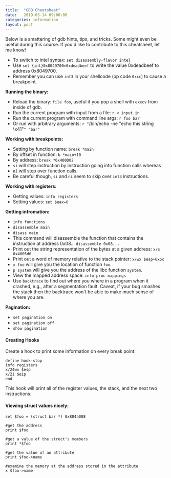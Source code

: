 ```yaml
---
title:  "GDB Cheatsheet"
date:   2019-03-14 09:00:00
categories: information 
layout: post
---
```


Below is a smattering of gdb hints, tips, and tricks. Some might even be useful
during this course.  If you'd like to contribute to this cheatsheet, let me know!

 - To switch to intel syntax: `set disassembly-flavor intel`
 - Use `set {int}0x8049700=0xdeadbeef` to write the value 0xdeadbeef to address 0x8049700.
 - Remember you can use `int3` in your shellcode (op code `0xcc`) to cause a breakpoint.


**Running the binary:**
 - Reload the binary: `file foo`, useful if you pop a shell with `execv` from inside
of gdb.
 - Run the current program with input from a file: `r < input.in`
 - Run the current program with command line args: `r foo bar`
 - Or run with arbitrary arguments: `r "`/bin/echo -ne "echo this string \x41"`" "bar"`


**Working with breakpoints:**
 - Setting by function name: `break *main`
 - By offset in function: `b *main+10`
 - By address: `break *0x400D02`
 - `si` will step instruction by instruction going into function calls whereas
 - `ni` will step over function calls.
 - Be careful though, `si` and `ni` seem to skip over `int3` instructions.

**Working with registers:**
 - Getting values: `info registers`
 - Setting values: `set $eax=0`

**Getting infromation:**
 - `info functions`
 - `disassemble main`
 - `disass main`
 - This command will disassemble the function that contains the instruction at
   address 0x08... `disassemble 0x08...`
 - Print out the string representation of the bytes at a given address: `x/s 0x4005d0` 
 - Print out a word of memory relative to the stack pointer: `x/wx $esp+0x5c` 
 - `x foo` will give you the location of function `foo`.
 - `p system` will give you the address of the libc function `system`.
 - View the mapped address space: `info proc mappings`
 - Use `backtrace` to find out where you where in a program when it crashed, e.g.,
after a segmentation fault. Caveat, if your bug smashes the stack then the
backtrace won't be able to make much sense of where you are.


**Pagination:**
 - `set pagination on`
 - `set pagination off`
 - `show pagination`



#### Creating Hooks 

Create a hook to print some information on every break point:

```
define hook-stop
info registers
x/24wx $esp
x/2i $eip
end
```
This hook will print all of the register values, the stack, and the next two
instructions.


#### Viewing struct values nicely:

```
set $foo = (struct bar *) 0x804a008

#get the address
print $foo

#get a value of the struct's members
print *$foo

#get the value of an attribute
print $foo->name

#examine the memory at the address stored in the attribute
x $foo->name
```



